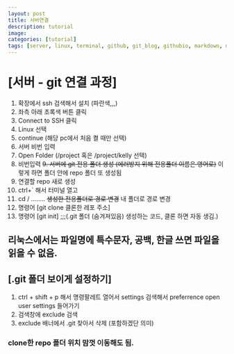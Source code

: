 ```yaml
---
layout: post
title: 서버연결
description: tutorial
image:
categories: [tutorial]
tags: [server, linux, terminal, github, git_blog, githubio, markdown, md, post, guri]
---
```


# [서버 - git 연결 과정]
1. 확장에서 ssh 검색해서 설치 (파란색,,,)
2. 좌측 아래 초록색 버튼 클릭
3. Connect to SSH 클릭
4. Linux 선택
5. continue (해당 pc에서 처음 켤 때만 선택)
6. 서버 비번 입력
7. Open Folder (/project 혹은 /project/kelly 선택)
8. 비번입력
~~9. 서버에 git 전용 폴더 생성 (에러방지 위해 전용폴더 이름은 영어로)~~ 이렇게 하면 폴더 안에 repo 폴더 또 생성됨
10. 연결할 repo 새로 생성
11. ctrl+` 해서 터미널 열고 
12. cd / ........ ~~생성한 전용폴더로 경로 변경~~ 내 폴더로 경로 변경
13. 명령어 [git clone 클론한 레포 주소]
14. 명령어 [git init] ;;;(.git 폴더 (숨겨져있음) 생성하는 코드, 클론 하면 자동 생김.)

## 리눅스에서는 파일명에 특수문자, 공백, 한글 쓰면 파일을 읽을 수 없음.


## [.git 폴더 보이게 설정하기] <br>
1. ctrl + shift + p 해서 명령팔레트 열어서 settings 검색해서 preferrence open user settings 들어가기
2. 검색창에 exclude 검색
3. exclude 배너에서 .git 찾아서 삭제 (포함하겠단 의미)

### clone한 repo 폴더 위치 맘껏 이동해도 됨.